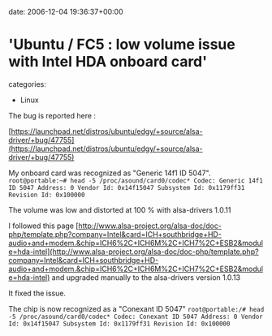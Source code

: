 


date: 2006-12-04 19:36:37+00:00


# 'Ubuntu / FC5 : low volume issue with Intel HDA onboard card'

categories:
- Linux


The bug is reported here :

[https://launchpad.net/distros/ubuntu/edgy/+source/alsa-driver/+bug/47755](https://launchpad.net/distros/ubuntu/edgy/+source/alsa-driver/+bug/47755)



My onboard card was recognized as "Generic 14f1 ID 5047".
`root@portable:~# head -5 /proc/asound/card0/codec*
Codec: Generic 14f1 ID 5047
Address: 0
Vendor Id: 0x14f15047
Subsystem Id: 0x1179ff31
Revision Id: 0x100000`

The volume was low and distorted at 100 % with alsa-drivers 1.0.11

I followed this page [http://www.alsa-project.org/alsa-doc/doc-php/template.php?company=Intel&card=ICH+southbridge+HD-audio+and+modem.&chip=ICH6%2C+ICH6M%2C+ICH7%2C+ESB2&module=hda-intel](http://www.alsa-project.org/alsa-doc/doc-php/template.php?company=Intel&card=ICH+southbridge+HD-audio+and+modem.&chip=ICH6%2C+ICH6M%2C+ICH7%2C+ESB2&module=hda-intel)
and upgraded manually to the alsa-drivers version 1.0.13

It fixed the issue.

The chip is now recognized as a "Conexant ID 5047"
`root@portable:/# head -5 /proc/asound/card0/codec*
Codec: Conexant ID 5047
Address: 0
Vendor Id: 0x14f15047
Subsystem Id: 0x1179ff31
Revision Id: 0x100000`
